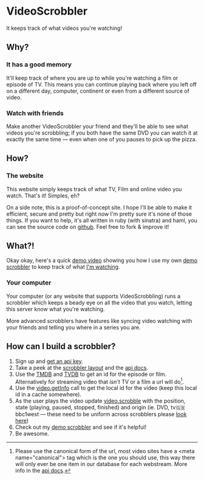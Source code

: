 VideoScrobbler
==============
It keeps track of what videos you're watching!

Why?
----
### It has a good memory
It'll keep track of where you are up to while you're watching a film or episode of TV. This means you can continue playing back where you left off on a different day, computer, continent or even from a different source of video.

### Watch with friends
Make another VideoScrobbler your friend and they'll be able to see what videos you're scrobbling; if you both have the same DVD you can watch it at exactly the same time — even when one of you pauses to pick up the pizza.

How?
----
### The website
This website simply keeps track of what TV, Film and online video you watch. That's it! Simples, eh?

On a side note, this is a proof-of-concept site. I hope I'll be able to make it efficient, secure and pretty but right now I'm pretty sure it's none of those things. If you want to help, it's all written in ruby (with sinatra) and haml, you can see the source code on [github](http://github.com/jphastings/videoScrobbler). Feel free to fork & improve it!

What?!
------
Okay okay, here's a quick [demo video](http://vimeo.com/13946064) showing you how I use my own [demo scrobbler](http://gist.github.com/503240) to keep track of what [I'm watching](/users/jphastings).

### Your computer
Your computer (or any website that supports VideoScrobbling) runs a scrobbler which keeps a beady eye on all the video that you watch, letting this server know what you're watching.

More advanced scrobblers have features like syncing video watching with your friends and telling you where in a series you are.

How can I build a scrobbler?
----------------------------
1. Sign up and [get an api key](/api/account).
2. Take a peek at the [scrobbler layout](/docs/scrobbler_layout.pdf) and the [api docs](/api/docs).
3. Use the [TMDB](http://api.themoviedb.org/2.1) and [TVDB](http://thetvdb.com/wiki/index.php?title=Programmers_API) to get an id for the episode or film. Alternatively for streaming video that *isn't* TV or a film a url will do[^urls].
4. Use the [video.getInfo](/api/docs#video.getInfo) call to get the local id for the video (keep this local id in a cache somewhere).
5. As the user plays the video update [video.scrobble](/api/docs#video.scrobble) with the position, state (playing, paused, stopped, finished) and origin (ie. DVD, tv:uk:bbc1west — these need to be uniform across scrobblers please [look here](/api/docs#origin))
6. Check out my [demo scrobbler](http://gist.github.com/503240) and see if it's helpful!
7. Be awesome.

[^urls]: Please use the canonical form of the url, most video sites have a &lt;meta name="canonical"> tag which is the one you should use, this way there will only ever be one item in our database for each webstream. More info in the [api docs](/api/docs#remote_ids).